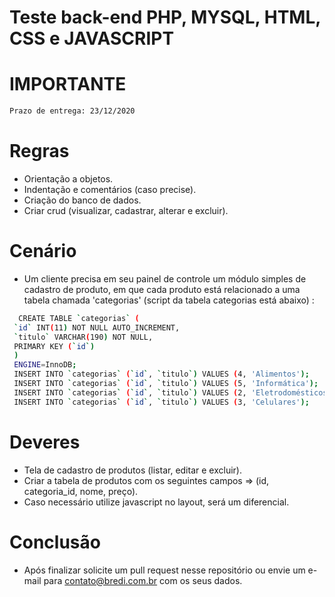 # Teste back-end PHP, MYSQL, HTML, CSS e JAVASCRIPT

# IMPORTANTE
```sh 
Prazo de entrega: 23/12/2020
```

# Regras
 - Orientação a objetos.
 - Indentação e comentários (caso precise).
 - Criação do banco de dados.
 - Criar crud (visualizar, cadastrar, alterar e excluir).

# Cenário

 - Um cliente precisa em seu painel de controle um módulo simples de cadastro de produto, em que cada produto está relacionado a uma tabela chamada 'categorias' (script da tabela categorias está abaixo) :
 ```sh
   CREATE TABLE `categorias` (
  `id` INT(11) NOT NULL AUTO_INCREMENT,
  `titulo` VARCHAR(190) NOT NULL,
  PRIMARY KEY (`id`)
  )
  ENGINE=InnoDB;
  INSERT INTO `categorias` (`id`, `titulo`) VALUES (4, 'Alimentos');
  INSERT INTO `categorias` (`id`, `titulo`) VALUES (5, 'Informática');
  INSERT INTO `categorias` (`id`, `titulo`) VALUES (2, 'Eletrodomésticos');
  INSERT INTO `categorias` (`id`, `titulo`) VALUES (3, 'Celulares');
 ```


# Deveres
 - Tela de cadastro de produtos (listar, editar e excluir).
 - Criar a tabela de produtos com os seguintes campos => (id, categoria_id, nome, preço).
 - Caso necessário utilize javascript no layout, será um diferencial.

# Conclusão
- Após finalizar solicite um pull request nesse repositório ou envie um e-mail para contato@bredi.com.br com os seus dados.
